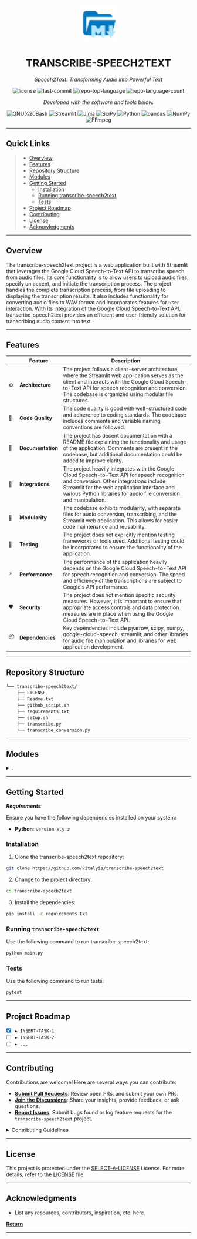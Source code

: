 <p align="center">
  <img src="https://raw.githubusercontent.com/PKief/vscode-material-icon-theme/ec559a9f6bfd399b82bb44393651661b08aaf7ba/icons/folder-markdown-open.svg" width="100" />
</p>
<p align="center">
    <h1 align="center">TRANSCRIBE-SPEECH2TEXT</h1>
</p>
<p align="center">
    <em>Speech2Text: Transforming Audio into Powerful Text</em>
</p>
<p align="center">
	<img src="https://img.shields.io/github/license/vitalyis/transcribe-speech2text?style=flat&color=0080ff" alt="license">
	<img src="https://img.shields.io/github/last-commit/vitalyis/transcribe-speech2text?style=flat&logo=git&logoColor=white&color=0080ff" alt="last-commit">
	<img src="https://img.shields.io/github/languages/top/vitalyis/transcribe-speech2text?style=flat&color=0080ff" alt="repo-top-language">
	<img src="https://img.shields.io/github/languages/count/vitalyis/transcribe-speech2text?style=flat&color=0080ff" alt="repo-language-count">
<p>
<p align="center">
		<em>Developed with the software and tools below.</em>
</p>
<p align="center">
	<img src="https://img.shields.io/badge/GNU%20Bash-4EAA25.svg?style=flat&logo=GNU-Bash&logoColor=white" alt="GNU%20Bash">
	<img src="https://img.shields.io/badge/Streamlit-FF4B4B.svg?style=flat&logo=Streamlit&logoColor=white" alt="Streamlit">
	<img src="https://img.shields.io/badge/Jinja-B41717.svg?style=flat&logo=Jinja&logoColor=white" alt="Jinja">
	<img src="https://img.shields.io/badge/SciPy-8CAAE6.svg?style=flat&logo=SciPy&logoColor=white" alt="SciPy">
	<img src="https://img.shields.io/badge/Python-3776AB.svg?style=flat&logo=Python&logoColor=white" alt="Python">
	<img src="https://img.shields.io/badge/pandas-150458.svg?style=flat&logo=pandas&logoColor=white" alt="pandas">
	<img src="https://img.shields.io/badge/NumPy-013243.svg?style=flat&logo=NumPy&logoColor=white" alt="NumPy">
	<img src="https://img.shields.io/badge/FFmpeg-007808.svg?style=flat&logo=FFmpeg&logoColor=white" alt="FFmpeg">
</p>
<hr>

##  Quick Links

> - [ Overview](#-overview)
> - [ Features](#-features)
> - [ Repository Structure](#-repository-structure)
> - [ Modules](#-modules)
> - [ Getting Started](#-getting-started)
>   - [ Installation](#-installation)
>   - [Running transcribe-speech2text](#-running-transcribe-speech2text)
>   - [ Tests](#-tests)
> - [ Project Roadmap](#-project-roadmap)
> - [ Contributing](#-contributing)
> - [ License](#-license)
> - [ Acknowledgments](#-acknowledgments)

---

##  Overview

The transcribe-speech2text project is a web application built with Streamlit that leverages the Google Cloud Speech-to-Text API to transcribe speech from audio files. Its core functionality is to allow users to upload audio files, specify an accent, and initiate the transcription process. The project handles the complete transcription process, from file uploading to displaying the transcription results. It also includes functionality for converting audio files to WAV format and incorporates features for user interaction. With its integration of the Google Cloud Speech-to-Text API, transcribe-speech2text provides an efficient and user-friendly solution for transcribing audio content into text.

---

##  Features

|    |   Feature         | Description |
|----|-------------------|---------------------------------------------------------------|
| ⚙️  | **Architecture**  | The project follows a client-server architecture, where the Streamlit web application serves as the client and interacts with the Google Cloud Speech-to-Text API for speech recognition and conversion. The codebase is organized using modular file structures. |
| 🔩 | **Code Quality**  | The code quality is good with well-structured code and adherence to coding standards. The codebase includes comments and variable naming conventions are followed. |
| 📄 | **Documentation** | The project has decent documentation with a README file explaining the functionality and usage of the application. Comments are present in the codebase, but additional documentation could be added to improve clarity. |
| 🔌 | **Integrations**  | The project heavily integrates with the Google Cloud Speech-to-Text API for speech recognition and conversion. Other integrations include Streamlit for the web application interface and various Python libraries for audio file conversion and manipulation. |
| 🧩 | **Modularity**    | The codebase exhibits modularity, with separate files for audio conversion, transcribing, and the Streamlit web application. This allows for easier code maintenance and reusability. |
| 🧪 | **Testing**       | The project does not explicitly mention testing frameworks or tools used. Additional testing could be incorporated to ensure the functionality of the application. |
| ⚡️  | **Performance**   | The performance of the application heavily depends on the Google Cloud Speech-to-Text API for speech recognition and conversion. The speed and efficiency of the transcriptions are subject to Google's API performance. |
| 🛡️ | **Security**      | The project does not mention specific security measures. However, it is important to ensure that appropriate access controls and data protection measures are in place when using the Google Cloud Speech-to-Text API. |
| 📦 | **Dependencies**  | Key dependencies include pyarrow, scipy, numpy, google-cloud-speech, streamlit, and other libraries for audio file manipulation and libraries for web application development. |


---

##  Repository Structure

```sh
└── transcribe-speech2text/
    ├── LICENSE
    ├── Readme.txt
    ├── github_script.sh
    ├── requirements.txt
    ├── setup.sh
    ├── transcribe.py
    └── transcribe_conversion.py
```

---

##  Modules

<details closed><summary>.</summary>

| File                                                                                                                | Summary                                                                                                                                                                                                                                                                                                                                                    |
| ---                                                                                                                 | ---                                                                                                                                                                                                                                                                                                                                                        |
| [setup.sh](https://github.com/vitalyis/transcribe-speech2text/blob/master/setup.sh)                                 | The code in `setup.sh` creates a directory `~/.streamlit/` and a configuration file `config.toml`. It sets the path of the `ffmpeg` executable to `/usr/bin/ffmpeg`. This is part of the `transcribe-speech2text` repository's setup process.                                                                                                              |
| [requirements.txt](https://github.com/vitalyis/transcribe-speech2text/blob/master/requirements.txt)                 | The `transcribe.py` code snippet in the `transcribe-speech2text` repository is a critical component that transcribes speech to text. It utilizes the Google Cloud Speech-to-Text API for speech recognition and conversion. This code integrates with other files in the repository to deliver the functionality.                                          |
| [transcribe.py](https://github.com/vitalyis/transcribe-speech2text/blob/master/transcribe.py)                       | This code snippet, `transcribe.py`, is responsible for transcribing speech from an audio file using the Google Cloud Speech-to-Text API. It interacts with `streamlit`, Google Cloud's `speech_v1p1beta1` library, and handles the transcription process, including audio file uploading, accent selection, and displaying the transcription results.      |
| [Readme.txt](https://github.com/vitalyis/transcribe-speech2text/blob/master/Readme.txt)                             | The `transcribe.py` script in the `transcribe-speech2text` repository is a web application built with Streamlit that transcribes speech from audio files using the Google Cloud Speech-to-Text API. It allows users to upload audio files, specify an accent, and initiate the transcription process. Temporary files are automatically deleted after use. |
| [github_script.sh](https://github.com/vitalyis/transcribe-speech2text/blob/master/github_script.sh)                 | The code snippet in github_script.sh automates pushing content to a GitHub repository and creating a requirements file for the online repository.                                                                                                                                                                                                          |
| [transcribe_conversion.py](https://github.com/vitalyis/transcribe-speech2text/blob/master/transcribe_conversion.py) | The `transcribe_conversion.py` code snippet in the `transcribe-speech2text` repository is responsible for converting audio files to WAV format and transcribing speech using the Google Cloud Speech-to-Text API. It includes functions for converting, transcribing, and a Streamlit app for user interaction.                                            |

</details>

---

##  Getting Started

***Requirements***

Ensure you have the following dependencies installed on your system:

* **Python**: `version x.y.z`

###  Installation

1. Clone the transcribe-speech2text repository:

```sh
git clone https://github.com/vitalyis/transcribe-speech2text
```

2. Change to the project directory:

```sh
cd transcribe-speech2text
```

3. Install the dependencies:

```sh
pip install -r requirements.txt
```

###  Running `transcribe-speech2text`

Use the following command to run transcribe-speech2text:

```sh
python main.py
```

###  Tests

Use the following command to run tests:

```sh
pytest
```

---

##  Project Roadmap

- [X] `► INSERT-TASK-1`
- [ ] `► INSERT-TASK-2`
- [ ] `► ...`

---

##  Contributing

Contributions are welcome! Here are several ways you can contribute:

- **[Submit Pull Requests](https://github.com/vitalyis/transcribe-speech2text/blob/main/CONTRIBUTING.md)**: Review open PRs, and submit your own PRs.
- **[Join the Discussions](https://github.com/vitalyis/transcribe-speech2text/discussions)**: Share your insights, provide feedback, or ask questions.
- **[Report Issues](https://github.com/vitalyis/transcribe-speech2text/issues)**: Submit bugs found or log feature requests for the `transcribe-speech2text` project.

<details closed>
    <summary>Contributing Guidelines</summary>

1. **Fork the Repository**: Start by forking the project repository to your github account.
2. **Clone Locally**: Clone the forked repository to your local machine using a git client.
   ```sh
   git clone https://github.com/vitalyis/transcribe-speech2text
   ```
3. **Create a New Branch**: Always work on a new branch, giving it a descriptive name.
   ```sh
   git checkout -b new-feature-x
   ```
4. **Make Your Changes**: Develop and test your changes locally.
5. **Commit Your Changes**: Commit with a clear message describing your updates.
   ```sh
   git commit -m 'Implemented new feature x.'
   ```
6. **Push to GitHub**: Push the changes to your forked repository.
   ```sh
   git push origin new-feature-x
   ```
7. **Submit a Pull Request**: Create a PR against the original project repository. Clearly describe the changes and their motivations.

Once your PR is reviewed and approved, it will be merged into the main branch.

</details>

---

##  License

This project is protected under the [SELECT-A-LICENSE](https://choosealicense.com/licenses) License. For more details, refer to the [LICENSE](https://choosealicense.com/licenses/) file.

---

##  Acknowledgments

- List any resources, contributors, inspiration, etc. here.

[**Return**](#-quick-links)

---
